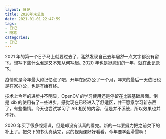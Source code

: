 ```yaml
---
layout: 日记
title: 2020年末总结
date: 2021-01-01 22:47:59
tags:
- 日记
- 随笔
categories:
- 日记
---
```

2021 年的第一个日子马上就要过去了，猛然发现自己去年居然一点文字都没有留下。想写下些什么但是又不知从何写起。2020 年也是挺魔幻的一年，就在此记录下。
<!-- more -->
疫情就是今年最大的记忆点了吧，开年在家办公了一个月，年末的最后一天依旧也是在家办公，也是有始有终。

技术上今年的进步并不明显，OpenCV 的学习使用还是停留在比较基础层面。倒是 xib 的使用有了一些进步，感觉现在已经进入了舒适区，并不愿意学习新东西了，有些懒惰。今天也尝试学习了 AR 相关的内容，但是并不系统，所以效果也并不好。

2020 年买了很多视频课，但是却没有认真的看完。新的一年要努力把之前欠下的补上了。把欠下的书认真读完，买的视频课好好看看，今年要学会滑雪啊！